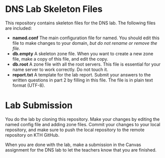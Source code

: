 DNS Lab Skeleton Files
==============

This repository contains skeleton files for the DNS lab. The following
files are included:

* **named.conf** The main configuration file for named. You
  should edit this file to make changes to your domain, _but do not
  rename or remove the file._
* **db.empty** A skeleton zone file. When you want to
   create a new zone file, make a copy of this file, and edit the copy.
* **db.root** A zone file with all the root servers. This file is
essential for your name server to work correctly. Do not touch it.
* **report.txt** A template for the lab report. Submit your answers
 to the written questions in part 2 by filling in this file. The
  file is in plain text format (UTF-8). 

Lab Submission
==========

You do the lab by cloning this repository. Make your changes by editing
the named config file and adding zone files. Commit your changes to
your local repository, and make sure to push the local repository
to the remote repository on KTH GitHub.

When you are done with the lab, make a submission in the Canvas
assignment for the DNS lab to let the teachers know that you are finished.
